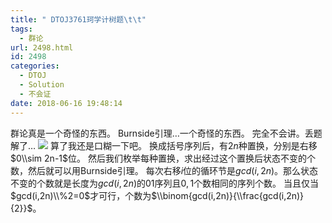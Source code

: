 ```yaml
---
title: " DTOJ3761珂学计树题\t\t"
tags:
  - 群论
url: 2498.html
id: 2498
categories:
  - DTOJ
  - Solution
  - 不会证
date: 2018-06-16 19:48:14
---
```


群论真是一个奇怪的东西。 Burnside引理…一个奇怪的东西。 完全不会讲。丢题解了… ![](http://www.dtenomde.com/wp-content/uploads/2018/06/2D638A6B-535F-4A63-B7BC-E081288592C7.jpg) 算了我还是口糊一下吧。 换成括号序列后，有$2n$种置换，分别是右移$0\\sim 2n-1$位。 然后我们枚举每种置换，求出经过这个置换后状态不变的个数，然后就可以用Burnside引理。 每次右移$i$位的循环节是$gcd(i,2n)$。那么状态不变的个数就是长度为$gcd(i,2n)$的$01$序列且$0,1$个数相同的序列个数。 当且仅当$gcd(i,2n)\\%2=0$才可行，个数为$\\binom{gcd(i,2n)}{\\frac{gcd(i,2n)}{2}}$。